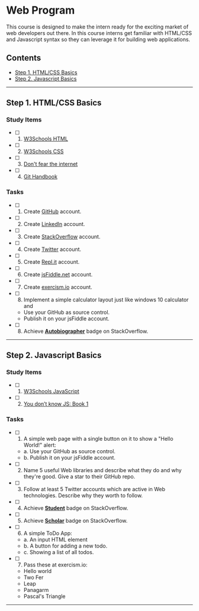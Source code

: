 # Web Program <!-- omit in toc -->

This course is designed to make the intern ready for the exciting market of web developers out there. In this course interns get familiar with HTML/CSS and Javascript syntax so they can leverage it for building web applications.

## Contents <!-- omit in toc -->
- [Step 1. HTML/CSS Basics](#Step-1-HTMLCSS-Basics)
- [Step 2. Javascript Basics](#Step-2-Javascript-Basics)
<hr/>

## Step 1. HTML/CSS Basics

### Study Items  <!-- omit in toc -->
- [ ] 1. [W3Schools HTML](https://www.w3schools.com/html/default.asp)
- [ ] 2. [W3Schools CSS](https://www.w3schools.com/css/default.asp)
- [ ] 3. [Don't fear the internet](http://www.dontfeartheinternet.com/08-layout/)
- [ ] 4. [Git Handbook](https://guides.github.com/introduction/git-handbook/)

### Tasks  <!-- omit in toc -->

- [ ] 1. Create [GitHub](https://github.com/
) account.
- [ ] 2. Create [LinkedIn](https://www.linkedin.com/
) account.
- [ ] 3. Create [StackOverflow](https://stackoverflow.com/) account.
- [ ] 4. Create [Twitter](https://twitter.com/) account.
- [ ] 5. Create [Repl.it](https://repl.it/) account.
- [ ] 6. Create [jsFiddle.net](https://jsfiddle.net/) account.
- [ ] 7. Create [exercism.io](https://exercism.io/) account.
- [ ] 8. Implement a simple calculator layout just like windows 10 calculator and
  - Use your GitHub as source control.
  - Publish it on your jsFiddle account.

- [ ] 8. Achieve [**Autobiographer**](https://stackoverflow.com/help/badges/9/autobiographer) badge on StackOverflow.

<hr/>

## Step 2. Javascript Basics


### Study Items  <!-- omit in toc -->
- [ ] 1. [W3Schools JavaScript](https://www.w3schools.com/js/default.asp)
- [ ] 2. [You don’t know JS: Book 1](https://github.com/getify/You-Dont-Know-JS/blob/master/up%20&%20going/README.md#you-dont-know-js-up--going)

### Tasks  <!-- omit in toc -->

- [ ] 1. A simple web page with a single button on it to show a "Hello World!" alert:
  - a. Use your GitHub as source control.
  - b. Publish it on your jsFiddle account.
- [ ] 2. Name 5 useful Web libraries and describe what they do and why they're good. Give a star to their GitHub repo.
- [ ] 3. Follow at least 5 Twitter accounts which are active in Web technologies. Describe why they worth to follow.
- [ ] 4. Achieve [**Student**](https://stackoverflow.com/help/badges/2/student) badge on StackOverflow.
- [ ] 5. Achieve [**Scholar**](https://stackoverflow.com/help/badges/10/scholar) badge on StackOverflow.
- [ ] 6. A simple ToDo App: 
  - a. An input HTML element
  -	b. A button for adding a new todo.
  -	c. Showing a list of all todos.
 - [ ] 7. Pass these at exercism.io:
   - Hello world
   - Two Fer
   - Leap
   - Panagarm
   - Pascal's Triangle

<hr/>